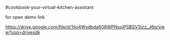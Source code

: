 #cookbook-your-virtual-kitchen-assistant

for open demo link 

https://drive.google.com/file/d/1iIo4Wxdbda608WPNsxjPSBSV3izz_J6q/view?usp=drivesdk
